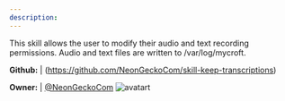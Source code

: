 ```yaml
---
description: 
---
```

This skill allows the user to modify their audio and text recording permissions. Audio and text files are written to /var/log/mycroft.

**Github:** | (https://github.com/NeonGeckoCom/skill-keep-transcriptions)

**Owner:** | [@NeonGeckoCom](https://github.com/NeonGeckoCom) ![avatart](https://avatars1.githubusercontent.com/u/32377662?v=4)

